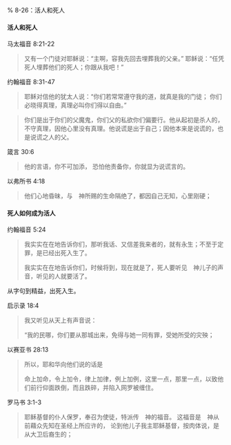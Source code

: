 % 8-26：活人和死人

#### 活人和死人

马太福音 8:21-22

> 又有一个门徒对耶稣说：“主啊，容我先回去埋葬我的父亲。” 耶稣说：“任凭死人埋葬他们的死人；你跟从我吧！”

约翰福音 8:31-47

> 耶稣对信他的犹太人说：“你们若常常遵守我的道，就真是我的门徒； 你们必晓得真理，真理必叫你们得以自由。”

> 你们是出于你们的父魔鬼，你们父的私欲你们偏要行。他从起初是杀人的，不守真理，因他心里没有真理。他说谎是出于自己；因他本来是说谎的，也是说谎之人的父。

箴言 30:6

> 他的言语，你不可加添，
> 恐怕他责备你，你就显为说谎言的。

以弗所书 4:18

> 他们心地昏昧，与　神所赐的生命隔绝了，都因自己无知，心里刚硬；

#### 死人如何成为活人

约翰福音 5:24

> 我实实在在地告诉你们，那听我话、又信差我来者的，就有永生；不至于定罪，是已经出死入生了。
>
> 我实实在在地告诉你们，时候将到，现在就是了，死人要听见　神儿子的声音，听见的人就要活了。

从字句到精益，出死入生。

启示录 18:4

> 我又听见从天上有声音说：
>
> “我的民哪，你们要从那城出来，免得与她一同有罪，受她所受的灾殃；

以赛亚书 28:13

> 所以，耶和华向他们说的话是
>
> 命上加命，令上加令，律上加律，例上加例，这里一点，那里一点，以致他们前行仰面跌倒，而且跌碎，并陷入网罗被缠住。

罗马书 3:1-3

> 耶稣基督的仆人保罗，奉召为使徒，特派传　神的福音。 这福音是　神从前藉众先知在圣经上所应许的， 论到他儿子我主耶稣基督，按肉体说，是从大卫后裔生的；
